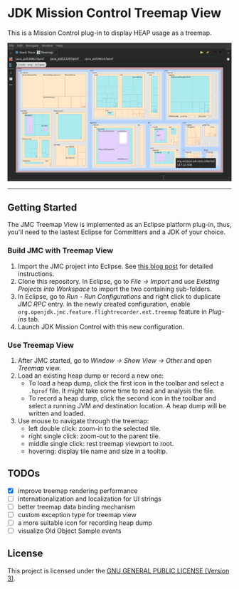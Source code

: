 # JDK Mission Control Treemap View

This is a Mission Control plug-in to display HEAP usage as a treemap.

![screenshot](.screenshots/screenshot1.png)

---

## Getting Started

The JMC Treemap View is implemented as an Eclipse platform plug-in, thus, you'll need to the lastest Eclipse for Committers and a JDK of your choice.

### Build JMC with Treemap View

1. Import the JMC project into Eclipse. See [this blog post](http://hirt.se/blog/?p=989) for detailed instructions. 
2. Clone this repository. In Eclipse, go to *File -> Import* and use *Existing Projects into Workspace* to import the two containing sub-folders.
3. In Eclipse, go to *Run - Run Configurations* and right click to duplicate *JMC RPC* entry.  In the newly created configuration, enable `org.openjdk.jmc.feature.flightrecorder.ext.treemap` feature in *Plug-ins* tab.
4. Launch JDK Mission Control with this new configuration.

### Use Treemap View

1. After JMC started, go to *Window -> Show View -> Other* and open *Treemap* view.
2. Load an existing heap dump or record a new one:
	- To load a heap dump, click the first icon in the toolbar and select a `.hprof` file. It might take some time to read and analysis the file.
	- To record a heap dump, click the second icon in the toolbar and select a running JVM and destination location. A heap dump will be written and loaded.
3. Use mouse to navigate through the treemap:
	- left double click: zoom-in to the selected tile.
	- right single click: zoom-out to the parent tile.
	- middle single click: rest treemap viewport to root.
	- hovering: display tile name and size in a tooltip.

## TODOs

- [x] improve treemap rendering performance
- [ ] internationalization and localization for UI strings
- [ ] better treemap data binding mechanism
- [ ] custom exception type for treemap view
- [ ] a more suitable icon for recording heap dump
- [ ] visualize Old Object Sample events

## License
This project is licensed under the [GNU GENERAL PUBLIC LICENSE (Version 3)](LICENSE).

